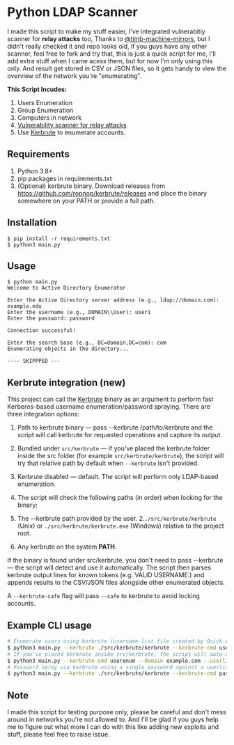 # Python LDAP Scanner

I made this script to make my stuff easier, I've integrated vulnerabitiy scanner for **relay attacks** too, Thanks to [@timb-machine-mirrors](https://github.com/timb-machine-mirrors/GoSecure-ldap-scanner), but I didn't really checked it and repo looks old, if you guys have any other scanner, feel free to fork and try that, this is just a quick script for me, I'll add extra stuff when I came acess them, but for now I'm only using this only. And result get stored in CSV or JSON files, so it gets handy to view the overview of the network you're "enumerating". 

**This Script Incudes:**
1. Users Enumeration
2. Group Enumeration 
3. Computers in network
4. [Vulnerability scanner for relay attacks ](https://github.com/timb-machine-mirrors/GoSecure-ldap-scanner)
5. Use [Kerbrute](https://github.com/ropnop/kerbrute) to enumerate accounts. 


## Requirements
1. Python 3.8+
2. pip packages in requirements.txt
3. (Optional) kerbrute binary. Download releases from https://github.com/ropnop/kerbrute/releases and place the binary somewhere on your PATH or provide a full path.


## Installation
```
$ pip install -r requirements.txt
$ python3 main.py
```

## Usage
```
$ python main.py 
Welcome to Active Directory Enumerator

Enter the Active Directory server address (e.g., ldap://domain.com): example.edu
Enter the username (e.g., DOMAIN\\User): user1
Enter the password: password

Connection successful!

Enter the search base (e.g., DC=domain,DC=com): com
Enumerating objects in the directory...

---- SKIPPPED ---
```
## Kerbrute integration (new)
This project can call the [Kerbrute](https://github.com/ropnop/kerbrute) binary as an argument to perform fast Kerberos-based username enumeration/password spraying. There are three integration options:

1. Path to kerbrute binary — pass --kerbrute /path/to/kerbrute and the script will call kerbrute for requested operations and capture its output.
2. Bundled under `src/kerbrute` — if you've placed the kerbrute folder inside the src folder (for example `src/kerbrute/kerbrute`), the script will try that relative path by default when `--kerbrute` isn't provided.
3. Kerbrute disabled — default. The script will perform only LDAP-based enumeration.
4. The script will check the following paths (in order) when looking for the binary:

1. The --kerbrute path provided by the user.
2.`./src/kerbrute/kerbrute` (Unix) or `./src/kerbrute/kerbrute.exe` (Windows) relative to the project root.
3. Any kerbrute on the system **PATH**.

If the binary is found under src/kerbrute, you don't need to pass --kerbrute — the script will detect and use it automatically.
The script then parses kerbrute output lines for known tokens (e.g. VALID USERNAME:) and appends results to the CSV/JSON files alongside other enumerated objects.

A `--kerbrute-safe` flag will pass `--safe` to kerbrute to avoid locking accounts.

## Example CLI usage
```bash
# Enumerate users using kerbrute (username list file created by Quick-AD-Scan-Script)
$ python3 main.py --kerbrute ./src/kerbrute/kerbrute --kerbrute-cmd userenum --domain example.com --userlist usernames.txt
# If you've placed kerbrute inside src/kerbrute, the script will auto-detect it and this also works:
$ python3 main.py --kerbrute-cmd userenum --domain example.com --userlist usernames.txt
# Password spray via kerbrute using a single password against a userlist
$ python3 main.py --kerbrute ./src/kerbrute/kerbrute --kerbrute-cmd passwordspray --domain example.com --password 'Summer2025' --userlist usernames.txt --kerbrute-safe
```


## Note
I made this script for testing purpose only, please be careful and don't mess around in networks you're not allowed to. And I'll be glad if you guys help me to figure out what more I can do with this like adding new exploits and stuff, please feel free to raise issue. 
